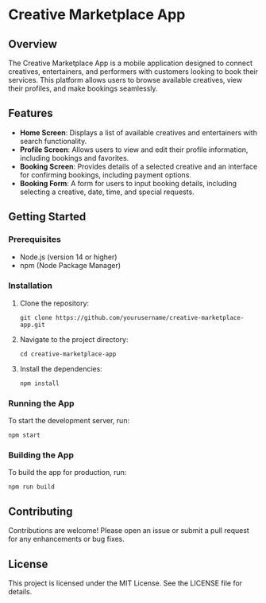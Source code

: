 # Creative Marketplace App

## Overview
The Creative Marketplace App is a mobile application designed to connect creatives, entertainers, and performers with customers looking to book their services. This platform allows users to browse available creatives, view their profiles, and make bookings seamlessly.

## Features
- **Home Screen**: Displays a list of available creatives and entertainers with search functionality.
- **Profile Screen**: Allows users to view and edit their profile information, including bookings and favorites.
- **Booking Screen**: Provides details of a selected creative and an interface for confirming bookings, including payment options.
- **Booking Form**: A form for users to input booking details, including selecting a creative, date, time, and special requests.

## Getting Started

### Prerequisites
- Node.js (version 14 or higher)
- npm (Node Package Manager)

### Installation
1. Clone the repository:
   ```
   git clone https://github.com/yourusername/creative-marketplace-app.git
   ```
2. Navigate to the project directory:
   ```
   cd creative-marketplace-app
   ```
3. Install the dependencies:
   ```
   npm install
   ```

### Running the App
To start the development server, run:
```
npm start
```

### Building the App
To build the app for production, run:
```
npm run build
```

## Contributing
Contributions are welcome! Please open an issue or submit a pull request for any enhancements or bug fixes.

## License
This project is licensed under the MIT License. See the LICENSE file for details.